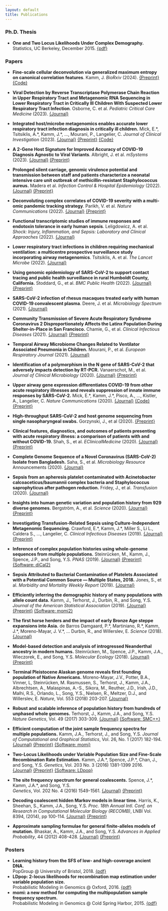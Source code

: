 ```yaml
---
layout: default
title: Publications
---
```


### Ph.D. Thesis

-   **One and Two Locus Likelihoods Under Complex Demography.**  
    Statistics, UC Berkeley, December 2015. 
    [{pdf}](/assets/thesis.pdf)

### Papers

- **Fine-scale cellular deconvolution via generalized maximum entropy
  on canonical correlation features**. Kamm, J. *BioRxiv* (2024).
  [{Preprint}](https://www.biorxiv.org/content/10.1101/2024.06.07.598010v1)
  [{Code}](https://github.com/genentech/quipcell)

- **Viral Detection by Reverse Transcriptase Polymerase Chain Reaction
  in Upper Respiratory Tract and Metagenomic RNA Sequencing in Lower
  Respiratory Tract in Critically Ill Children With Suspected Lower
  Respiratory Tract Infection**. Osborne, C. et al. *Pediatric
  Critical Care Medicine* (2023).
  [{Journal}](https://journals.lww.com/pccmjournal/fulltext/9900/viral_detection_by_reverse_transcriptase.257.aspx)

- **Integrated host/microbe metagenomics enables accurate lower
  respiratory tract infection diagnosis in critically ill children.**
  Mick, E.\*, Tsitsiklis, A.\*, Kamm, J.\*, ..., Mourani, P.,
  Langelier, C. *Journal of Clinical Investigation* (2023).
  [{Journal}](https://www.jci.org/articles/view/165904)
  [{Preprint}](https://www.medrxiv.org/content/10.1101/2022.12.01.22282994v1.full)
  [{Code}](https://github.com/eranmick/pediatric-mNGS-LRTI-classifier)

- **A 2-Gene Host Signature for Improved Accuracy of COVID-19
  Diagnosis Agnostic to Viral Variants**. Albright, J. et
  al. *mSystems* (2023).
  [{Journal}](https://journals.asm.org/doi/full/10.1128/msystems.00671-22)
  [{Preprint}](https://www.medrxiv.org/content/10.1101/2022.01.06.21268498v2)

- **Prolonged silent carriage, genomic virulence potential and
  transmission between staff and patients characterize a neonatal
  intensive care unit outbreak of methicillin-resistant Staphylococcus
  aureus.** Madera et al. *Infection Control & Hospital Epidemiology*
  (2022).
  [{Journal}](https://www.cambridge.org/core/journals/infection-control-and-hospital-epidemiology/article/prolonged-silent-carriage-genomic-virulence-potential-and-transmission-between-staff-and-patients-characterize-a-neonatal-intensive-care-unit-nicu-outbreak-of-methicillinresistant-staphylococcus-aureus-mrsa/D8B8B42F489676F2ACC57A4A31FA92E4)
  [{Preprint}](https://www.medrxiv.org/content/10.1101/2021.07.28.21261307v1.full)

- **Deconvoluting complex correlates of COVID-19 severity with a
  multi-omic pandemic tracking strategy**. Parikh, V. et al. *Nature
  Communications* (2022).
  [{Journal}](https://www.nature.com/articles/s41467-022-32397-8)
  [{Preprint}](https://www.medrxiv.org/content/10.1101/2021.08.04.21261547v1)
  
- **Functional transcriptomic studies of immune responses and
  endotoxin tolerance in early human sepsis**. Leligdowicz, A. et
  al. *Shock: Injury, Inflammation, and Sepsis: Laboratory and
  Clinical Approaches* (2022).
  [{Journal}](https://journals.lww.com/shockjournal/Fulltext/2022/06000/Functional_Transcriptomic_Studies_of_Immune.3.aspx)

- **Lower respiratory tract infections in children requiring
  mechanical ventilation: a multicentre prospective surveillance study
  incorporating airway metagenomics**. Tsitsiklis, A. et al. *The
  Lancet Microbe* (2022).
  [{Journal}](https://www.thelancet.com/journals/lanmic/article/PIIS2666-5247(21)00304-9/fulltext)

- **Using genomic epidemiology of SARS-CoV-2 to support contact
  tracing and public health surveillance in rural Humboldt County,
  California.** Stoddard, G., et al. *BMC Public Health* (2022).
  [{Journal}](https://bmcpublichealth.biomedcentral.com/articles/10.1186/s12889-022-12790-0)
  [{Preprint}](https://www.medrxiv.org/content/10.1101/2021.09.21.21258385v1)

- **SARS-CoV-2 infection of rhesus macaques treated early with human
  COVID-19 convalescent plasma**. Deere, J. et al. *Microbiology
  Spectrum* (2021).
  [{Journal}](https://journals.asm.org/doi/full/10.1128/spectrum.01397-21)

- **Community Transmission of Severe Acute Respiratory Syndrome
  Coronavirus 2 Disproportionately Affects the Latinx Population
  During Shelter-in-Place in San Francisco.** Chamie, G., et
  al. *Clinical Infectious Diseases* (2021).
  [{Journal}](https://academic.oup.com/cid/advance-article/doi/10.1093/cid/ciaa1234/5895337)
  [{Preprint}](https://www.medrxiv.org/content/10.1101/2020.06.15.20132233v1)

- **Temporal Airway Microbiome Changes Related to Ventilator
  Associated Pneumonia in Children.** Mourani, P., et al. *European
  Respiratory Journal* (2021).
  [{Journal}](https://erj.ersjournals.com/content/early/2020/09/09/13993003.01829-2020.abstract)

- **Identification of a polymorphism in the N gene of SARS-CoV-2 that
  adversely impacts detection by RT-PCR.** Vanaerschot, M., et
  al. *Journal of Clinical Microbiology* (2020).
  [{Journal}](https://jcm.asm.org/content/early/2020/10/16/JCM.02369-20.abstract)
  [{Preprint}](https://www.biorxiv.org/content/10.1101/2020.08.25.265074v1)

- **Upper airway gene expression differentiates COVID-19 from other
  acute respiratory illnesses and reveals suppression of innate immune
  responses by SARS-CoV-2.** Mick, E.\*, Kamm, J.\*, Pisco, A., ...,
  Kistler, A., Langelier, C. *Nature Communications* (2020).
  [{Journal}](https://www.nature.com/articles/s41467-020-19587-y)
  [{Code}](https://github.com/czbiohub/covid19-transcriptomics-pathogenesis-diagnostics-results)
  [{Preprint}](https://www.medrxiv.org/content/10.1101/2020.05.18.20105171v4)
  
- **High-throughput SARS-CoV-2 and host genome sequencing from single
  nasopharyngeal swabs.** Gorzynski, J., et al (2020).
  [{Preprint}](https://www.medrxiv.org/content/10.1101/2020.07.27.20163147v2)

-   **Clinical features, diagnostics, and outcomes of patients
    presenting with acute respiratory illness: a comparison of patients
    with and without COVID-19.** Shah, S., et al. *EClinicalMedicine*
    (2020).
    [{Journal}](https://www.sciencedirect.com/science/article/pii/S2589537020302625)
    [{Preprint}](https://www.medrxiv.org/content/10.1101/2020.05.02.20082461v1.full)

-   **Complete Genome Sequence of a Novel Coronavirus (SARS-CoV-2)
    Isolate from Bangladesh.** Saha, S., et al. *Microbiology Resource*
    Announcements (2020).
    [{Journal}](https://mra.asm.org/content/9/24/e00568-20.abstract)

-   **Sepsis from an apheresis platelet contaminated with
    Acinetobacter calcoaceticus/baumannii complex bacteria and
    Staphylococcus saprophyticus after pathogen reduction.** Fridey,
    J., et al. *Transfusion* (2020).
    [{Journal}](https://onlinelibrary.wiley.com/doi/abs/10.1111/trf.15951)

-   **Insights into human genetic variation and population history
    from 929 diverse genomes.** Bergström, A., et al. *Science*
    (2020).
    [{Journal}](https://science.sciencemag.org/content/367/6484/eaay5012.abstract)
    [{Preprint}](https://www.biorxiv.org/content/10.1101/674986v1)

-   **Investigating Transfusion-Related Sepsis using
    Culture-Independent Metagenomic Sequencing.** Crawford, E.\*,
    Kamm, J.\*, Miller S., Li L., Caldera S., ..., Langelier,
    C. *Clinical Infectious Diseases* (2019).
    [{Journal}](https://www.ncbi.nlm.nih.gov/pubmed/31563940)
    [{Preprint}](https://www.biorxiv.org/content/10.1101/653337v3)

-   **Inference of complex population histories using whole-genome
    sequences from multiple populations.** Steinrücken, M., Kamm, J., Spence, J.P., and Song, Y.S.
    *PNAS* (2019).
    [{Journal}](https://www.pnas.org/content/early/2019/08/05/1905060116)
    [{Preprint}](http://dx.doi.org/10.1101/026591)
    [{Software: diCal2}](https://sourceforge.net/projects/dical2)

-   **Sepsis Attributed to Bacterial Contamination of Platelets
    Associated with a Potential Common Source — Multiple States,
    2018.** Jones, S., et al. *Morbidity and Mortality Weekly Report*
    (2019).
    [{Journal}](https://www.cdc.gov/mmwr/volumes/68/wr/mm6823a2.htm)

-   **Efficiently inferring the demographic history of many populations
    with allele count data.** Kamm, J., Terhorst, J., Durbin, R., and Song, Y.S.
    *Journal of the American Statistical Association* (2019).
    [{Journal}](https://www.tandfonline.com/doi/full/10.1080/01621459.2019.1635482)
    [{Preprint}](https://www.biorxiv.org/content/early/2018/03/23/287268)
    [{Software: momi2}](https://github.com/popgenmethods/momi2)

-  **The first horse herders and the impact of early Bronze Age steppe expansions into Asia.**
   de Barros Damgaard, P.\*, Martiniano, R.\*, Kamm, J.\*, Moreno-Mayar, J. V.\*, ... Durbin, R., and Willerslev, E.
   *Science* (2018).
   [{Journal}](http://science.sciencemag.org/content/early/2018/05/08/science.aar7711)

-   **Model-based detection and analysis of introgressed Neanderthal
    ancestry in modern humans.** Steinrücken, M., Spence, J.P., Kamm, J.A., Wieczorek, E., and Song, Y.S. *Molecular Ecology* (2018). 
    [{Journal}](https://onlinelibrary.wiley.com/doi/abs/10.1111/mec.14565)
    [{Preprint}](https://www.biorxiv.org/content/early/2017/12/01/227660)

-   **Terminal Pleistocene Alaskan genome reveals first founding
    population of Native Americans.** 
    Moreno-Mayar, J.V., Potter, B.A., Vinner, L, Steinrücken, M.
    Rasmussen, S., Terhorst, J., Kamm, J.A., Albrechtsen, A.,
    Malaspinas, A.-S., Sikora, M., Reuther, J.D., Irish, J.D., Malhi,
    R.S., Orlando, L., Song, Y.S., Nielsen, R., Meltzer, D.J., and
    Willerslev, E. 
    *Nature*, Vol. 553 (2018) 203-207. 
    [{Journal}](https://www.nature.com/articles/nature25173)

-   **Robust and scalable inference of population history from hundreds
    of unphased whole genomes.** 
    Terhorst, J., Kamm, J.A., and Song, Y.S.
    *Nature Genetics*, Vol. 49 (2017) 303-309. 
    [{Journal}](http://dx.doi.org/10.1038/ng.3748) [{Software:
    SMC++}](https://github.com/popgenmethods/smcpp)

-   **Efficient computation of the joint sample frequency spectra for
    multiple populations.** 
    Kamm, J.A., Terhorst, J., and Song, Y.S. 
    *Journal of Computational and Graphical Statistics*, Vol. 26, No.
    1 (2017) 182-194. 
    [{Journal}](http://www.tandfonline.com/doi/abs/10.1080/10618600.2016.1159212)
    [{Preprint}](http://arxiv.org/abs/1503.01133) [{Software:
    momi}](https://github.com/popgenmethods/momi)

-   **Two-Locus Likelihoods under Variable Population Size and
    Fine-Scale Recombination Rate Estimation.** 
    Kamm, J.A.\*, Spence, J.P.\*, Chan, J., and Song, Y.S.
    *Genetics*, Vol. 203 No. 3 (2016) 1381-1399 2016. 
    [{Journal}](http://www.genetics.org/content/203/3/1381)
    [{Preprint}](http://arxiv.org/abs/1510.06017) [{Software:
    LDpop}](https://github.com/popgenmethods/ldpop)

-   **The site frequency spectrum for general coalescents.** 
    Spence, J.\*, Kamm, J.A.\*, and Song, Y.S.  
    *Genetics*, Vol. 202 No. 4 (2016) 1549-1561. 
    [{Journal}](http://www.genetics.org/content/genetics/202/4/1549.full.pdf)
    [{Preprint}](http://arxiv.org/abs/1510.05631)

-   **Decoding coalescent hidden Markov models in linear time.** 
    Harris, K., Sheehan, S., Kamm, J.A., Song, Y.S. 
    *Proc. 18th Annual Intl. Conf. on Research in Computational
    Molecular Biology (RECOMB)*, LNBI Vol. 8394, (2014), pp 100-114. 
    [{Journal}](http://dx.doi.org/10.1007/978-3-319-05269-4_8)
    [{Preprint}](http://arxiv.org/abs/1403.0858)

-   **Approximate sampling formulae for general finite-alleles models of
    mutation.** 
    Bhaskar, A., Kamm, J.A., and Song, Y.S. 
    *Advances in Applied Probability*, 44 (2012) 408-428. 
    [{Journal}](http://projecteuclid.org/euclid.aap/1339878718)
    [{Preprint}](http://arxiv.org/abs/1109.2386)

### Posters

-   **Learning history from the SFS of low- and high-coverage ancient
    DNA.**  
    PopGroup @ University of Bristol, 2018. 
    [{pdf}](/assets/ancient_momi.pdf)
-   **LDpop: 2-locus likelihoods for recombination map estimation under
    variable population size.**  
    Probabilistic Modeling in Genomics @ Oxford, 2016. 
    [{pdf}](/assets/ldpop_poster.pdf)
-   **momi: a new method for computing the multipopulation sample
    frequency spectrum.**  
    Probabilistic Modeling in Genomics @ Cold Spring Harbor, 2015. 
    [{pdf}](/assets/momi_poster.pdf)
